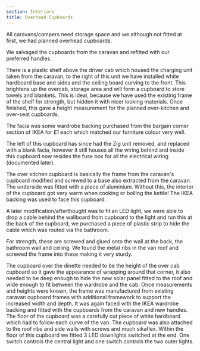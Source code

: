 ```yaml
---
section: Interiors
title: Overhead Cupboards
---
```


All caravans/campers need storage space and we although not fitted at first, we had planned overhead cupboards. 

<div class="flickrslideshow" data-ids="[6869555313, 6869555639, 6869555551, 6869555433]">
</div>

We salvaged the cupboards from the caravan and refitted with our preferred handles. 

There is a plastic shelf above the driver cab which housed the charging unit taken from the caravan, to the right of this unit we have installed white hardboard base and sides and the ceiling board curving to the front. This brightens up the overcab, storage area and will form a cupboard to store towels and blankets. This is ideal, because we have used the existing frame of the shelf for strength, but hidden it with nicer looking materials. Once finished, this gave a height measurement for the planned over-kitchen and over-seat cupboards. 

The facia was some wardrobe backing purchased from the bargain corner section of IKEA for £1 each which matched our furniture colour very well. 

The left of this cupboard has since had the Zig unit removed, and replaced with a blank facia, however it still houses all the wiring behind and inside this cupboard now resides the fuse box for all the electrical wiring (documented later). 

<div class="flickrslideshow" data-ids="[2321623875,2321627125,2322454680,2321643553,2322462720,2321653377,2453151848,2452324951,2453154652,2654637239,2654638803,2655467236,2655477344]">
</div>

The over kitchen cupboard is basically the frame from the caravan's cupboard modified and screwed to a base also extracted from the caravan. The underside was fitted with a piece of aluminium. Without this, the interior of the cupboard got very warm when cooking or boiling the kettle! The IKEA backing was used to face this cupboard. 

A later modification/afterthought was to fit an LED light, we were able to drop a cable behind the wallboard from cupboard to the light and run this at the back of the cupboard, we purchased a piece of plastic strip to hide the cable which was routed via the bathroom. 

For strength, these are screwed and glued onto the wall at the back, the bathroom wall and ceiling. We found the metal ribs in the van roof and screwed the frame into these making it very sturdy. 

<div class="flickrslideshow" data-ids="[2740443779,2740444901,2740445783,2741283242,2740447391,3426043043,3426854590,3426044687,3426045393,3426045947]">
</div>

The cupboard over the dinette needed to be the height of the over cab cupboard so it gave the appearance of wrapping around that corner, it also needed to be deep enough to hide the new solar panel fitted to the roof and wide enough to fit between the wardrobe and the cab. Once measurements and heights were known, the frame was manufactured from existing caravan cupboard frames with additional framework to support the increased width and depth. It was again faced with the IKEA wardrobe backing and fitted with the cupboards from the caravan and new handles. The floor of the cupboard was a carefully cut piece of white hardboard which had to follow each curve of the van. The cupboard was also attached to the roof ribs and side walls with screws and much sikaflex. Within the floor of this cupboard we fitted 3 LED downlights switched at the end. One switch controls the central light and one switch controls the two outer lights. 

<div class="flickrslideshow" data-ids="[2740448481,2741286656,2740457719,3426851926,3426041991]">
</div>